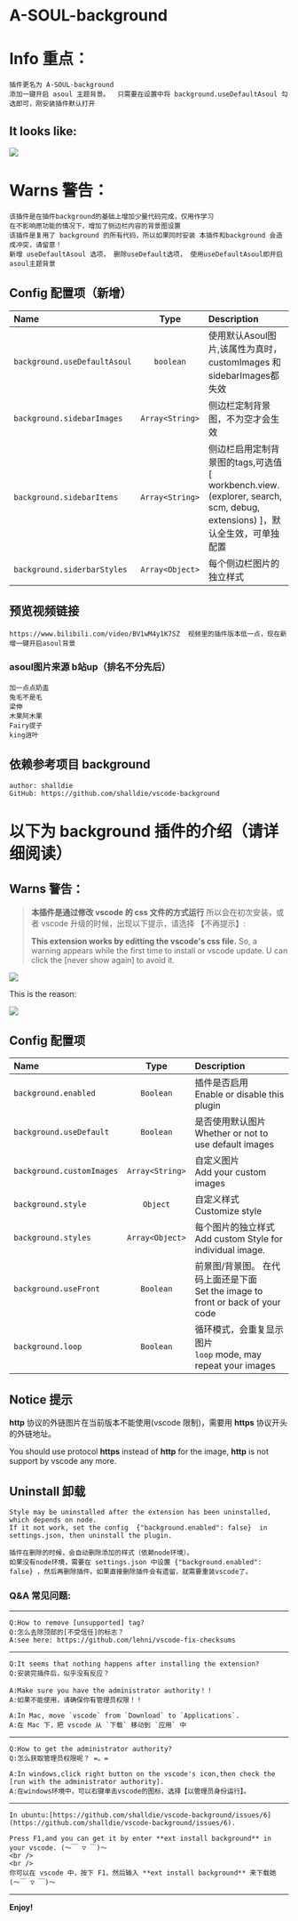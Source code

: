 # A-SOUL-background

# Info 重点：
    插件更名为 A-SOUL-background
    添加一键开启 asoul 主题背景。  只需要在设置中将 background.useDefaultAsoul 勾选即可，刚安装插件默认打开
## It looks like:
![](https://s3.bmp.ovh/imgs/2021/09/da0ab02899bf245d.jpg)

# Warns 警告：
    该插件是在插件background的基础上增加少量代码完成，仅用作学习
    在不影响原功能的情况下，增加了侧边栏内容的背景图设置
    该插件是复用了 background 的所有代码，所以如果同时安装 本插件和background 会造成冲突，请留意！
    新增 useDefaultAsoul 选项， 删除useDefault选项， 使用useDefaultAsoul即开启asoul主题背景

## Config 配置项（新增）

| Name                      |      Type       | Description                                                                         |
| :------------------------ | :-------------: | :---------------------------------------------------------------------------------- |
| `background.useDefaultAsoul`| `boolean`     | 使用默认Asoul图片,该属性为真时， customImages 和 sidebarImages都失效    |
| `background.sidebarImages` | `Array<String>` | 侧边栏定制背景图，不为空才会生效     |
| `background.sidebarItems`  | `Array<String>` | 侧边栏启用定制背景图的tags,可选值[ workbench.view.(explorer, search, scm, debug, extensions) ]，默认全生效，可单独配置 |
| `background.siderbarStyles`| `Array<Object>` | 每个侧边栏图片的独立样式

## 预览视频链接 
    https://www.bilibili.com/video/BV1wM4y1K7SZ  视频里的插件版本低一点，现在新增一键开启asoul背景
### asoul图片来源 b站up（排名不分先后）
    加一点点奶盖
    兔毛不是毛
    梁伸
    木果阿木果
    Fairy提子
    king逍叶

## 依赖参考项目 background 
    author: shalldie
    GitHub: https://github.com/shalldie/vscode-background

#
# 以下为 background 插件的介绍（请详细阅读）
## Warns 警告：

> **本插件是通过修改 vscode 的 css 文件的方式运行**
> 所以会在初次安装，或者 vscode 升级的时候，出现以下提示，请选择 【不再提示】:
>
> **This extension works by editting the vscode's css file.**
> So, a warning appears while the first time to install or vscode update. U can click the [never show again] to avoid it.

![](https://user-images.githubusercontent.com/9987486/40583926-b1fb5398-61ca-11e8-8271-4ac650d158d3.png)

This is the reason:

![](https://user-images.githubusercontent.com/9987486/40583775-91d4c8d6-61c7-11e8-9048-8c5538a32399.png)

## Config 配置项

| Name                      |      Type       | Description                                                                         |
| :------------------------ | :-------------: | :---------------------------------------------------------------------------------- |
| `background.enabled`      |    `Boolean`    | 插件是否启用 <br> Enable or disable this plugin                                     |
| `background.useDefault`   |    `Boolean`    | 是否使用默认图片 <br> Whether or not to use default images                          |
| `background.customImages` | `Array<String>` | 自定义图片 <br> Add your custom images                                              |
| `background.style`        |    `Object`     | 自定义样式 <br> Customize style                                                     |
| `background.styles`       | `Array<Object>` | 每个图片的独立样式 <br> Add custom Style for individual image.                      |
| `background.useFront`     |    `Boolean`    | 前景图/背景图。 在代码上面还是下面 <br> Set the image to front or back of your code |
| `background.loop`         |    `Boolean`    | 循环模式，会重复显示图片 <br> `loop` mode, may repeat your images                   |

## Notice 提示

**http** 协议的外链图片在当前版本不能使用(vscode 限制)，需要用 **https** 协议开头的外链地址。

You should use protocol **https** instead of **http** for the image, **http** is not support by vscode any more.

## Uninstall 卸载

    Style may be uninstalled after the extension has been uninstalled, which depends on node.
    If it not work, set the config  {"background.enabled": false}  in settings.json, then uninstall the plugin.

    插件在删除的时候，会自动删除添加的样式（依赖node环境）。
    如果没有node环境，需要在 settings.json 中设置 {"background.enabled": false} ，然后再删除插件。如果直接删除插件会有遗留，就需要重装vscode了。

### Q&A 常见问题:

---

    Q:How to remove [unsupported] tag?
    Q:怎么去除顶部的[不受信任]的标志？
    A:see here: https://github.com/lehni/vscode-fix-checksums

---

    Q:It seems that nothing happens after installing the extension?
    Q:安装完插件后，似乎没有反应？

    A:Make sure you have the administrator authority！！
    A:如果不能使用，请确保你有管理员权限！！

    A:In Mac, move `vscode` from `Download` to `Applications`.
    A:在 Mac 下，把 vscode 从 `下载` 移动到 `应用` 中

---

    Q:How to get the administrator authority?
    Q:怎么获取管理员权限呢？ =。=

    A:In windows,click right button on the vscode's icon,then check the [run with the administrator authority].
    A:在windows环境中，可以右键单击vscode的图标，选择【以管理员身份运行】。

---

    In ubuntu:[https://github.com/shalldie/vscode-background/issues/6](https://github.com/shalldie/vscode-background/issues/6).

    Press F1,and you can get it by enter **ext install background** in your vscode. (～￣ ▽ ￣)～
    <br />
    <br />
    你可以在 vscode 中，按下 F1，然后输入 **ext install background** 来下载她 (～￣ ▽ ￣)～

---

**Enjoy!**
